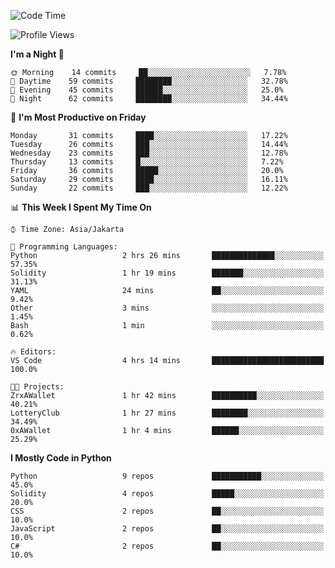 <!--START_SECTION:waka-->
![Code Time](http://img.shields.io/badge/Code%20Time-982%20hrs%2016%20mins-blue)

![Profile Views](http://img.shields.io/badge/Profile%20Views-3-blue)

**I'm a Night 🦉** 

```text
🌞 Morning    14 commits     ██░░░░░░░░░░░░░░░░░░░░░░░   7.78% 
🌆 Daytime    59 commits     ████████░░░░░░░░░░░░░░░░░   32.78% 
🌃 Evening    45 commits     ██████░░░░░░░░░░░░░░░░░░░   25.0% 
🌙 Night      62 commits     ████████░░░░░░░░░░░░░░░░░   34.44%

```
📅 **I'm Most Productive on Friday** 

```text
Monday       31 commits     ████░░░░░░░░░░░░░░░░░░░░░   17.22% 
Tuesday      26 commits     ███░░░░░░░░░░░░░░░░░░░░░░   14.44% 
Wednesday    23 commits     ███░░░░░░░░░░░░░░░░░░░░░░   12.78% 
Thursday     13 commits     █░░░░░░░░░░░░░░░░░░░░░░░░   7.22% 
Friday       36 commits     █████░░░░░░░░░░░░░░░░░░░░   20.0% 
Saturday     29 commits     ████░░░░░░░░░░░░░░░░░░░░░   16.11% 
Sunday       22 commits     ███░░░░░░░░░░░░░░░░░░░░░░   12.22%

```


📊 **This Week I Spent My Time On** 

```text
⌚︎ Time Zone: Asia/Jakarta

💬 Programming Languages: 
Python                   2 hrs 26 mins       ██████████████░░░░░░░░░░░   57.35% 
Solidity                 1 hr 19 mins        ███████░░░░░░░░░░░░░░░░░░   31.13% 
YAML                     24 mins             ██░░░░░░░░░░░░░░░░░░░░░░░   9.42% 
Other                    3 mins              ░░░░░░░░░░░░░░░░░░░░░░░░░   1.45% 
Bash                     1 min               ░░░░░░░░░░░░░░░░░░░░░░░░░   0.62%

🔥 Editors: 
VS Code                  4 hrs 14 mins       █████████████████████████   100.0%

🐱‍💻 Projects: 
ZrxAWallet               1 hr 42 mins        ██████████░░░░░░░░░░░░░░░   40.21% 
LotteryClub              1 hr 27 mins        ████████░░░░░░░░░░░░░░░░░   34.49% 
0xAWallet                1 hr 4 mins         ██████░░░░░░░░░░░░░░░░░░░   25.29%

```

**I Mostly Code in Python** 

```text
Python                   9 repos             ███████████░░░░░░░░░░░░░░   45.0% 
Solidity                 4 repos             █████░░░░░░░░░░░░░░░░░░░░   20.0% 
CSS                      2 repos             ██░░░░░░░░░░░░░░░░░░░░░░░   10.0% 
JavaScript               2 repos             ██░░░░░░░░░░░░░░░░░░░░░░░   10.0% 
C#                       2 repos             ██░░░░░░░░░░░░░░░░░░░░░░░   10.0%

```



<!--END_SECTION:waka-->
